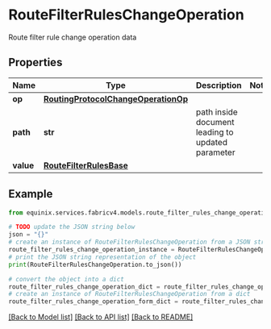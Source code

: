 # RouteFilterRulesChangeOperation

Route filter rule change operation data

## Properties

Name | Type | Description | Notes
------------ | ------------- | ------------- | -------------
**op** | [**RoutingProtocolChangeOperationOp**](RoutingProtocolChangeOperationOp.md) |  | 
**path** | **str** | path inside document leading to updated parameter | 
**value** | [**RouteFilterRulesBase**](RouteFilterRulesBase.md) |  | 

## Example

```python
from equinix.services.fabricv4.models.route_filter_rules_change_operation import RouteFilterRulesChangeOperation

# TODO update the JSON string below
json = "{}"
# create an instance of RouteFilterRulesChangeOperation from a JSON string
route_filter_rules_change_operation_instance = RouteFilterRulesChangeOperation.from_json(json)
# print the JSON string representation of the object
print(RouteFilterRulesChangeOperation.to_json())

# convert the object into a dict
route_filter_rules_change_operation_dict = route_filter_rules_change_operation_instance.to_dict()
# create an instance of RouteFilterRulesChangeOperation from a dict
route_filter_rules_change_operation_form_dict = route_filter_rules_change_operation.from_dict(route_filter_rules_change_operation_dict)
```
[[Back to Model list]](../README.md#documentation-for-models) [[Back to API list]](../README.md#documentation-for-api-endpoints) [[Back to README]](../README.md)


